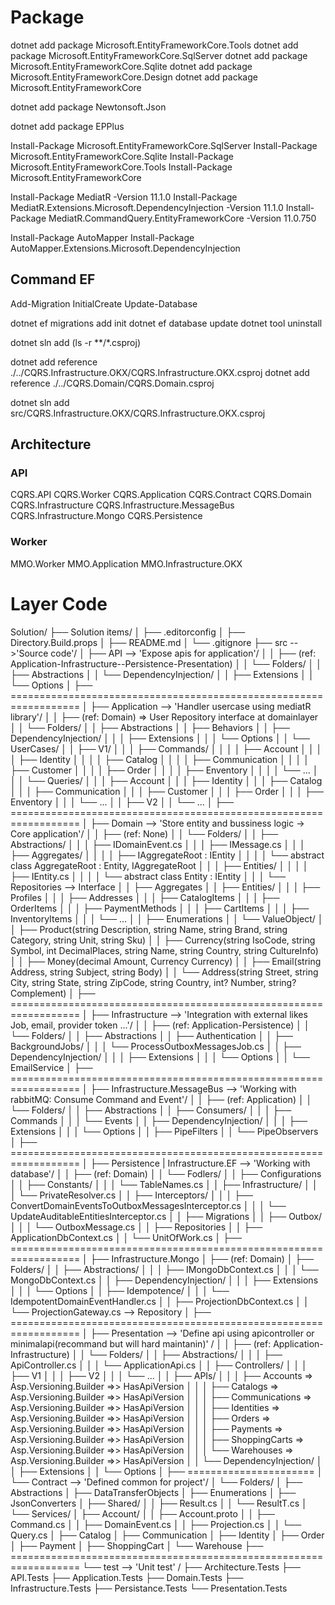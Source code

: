 ﻿# Package

dotnet add package Microsoft.EntityFrameworkCore.Tools
dotnet add package Microsoft.EntityFrameworkCore.SqlServer
dotnet add package Microsoft.EntityFrameworkCore.Sqlite
dotnet add package Microsoft.EntityFrameworkCore.Design
dotnet add package Microsoft.EntityFrameworkCore

dotnet add package Newtonsoft.Json

dotnet add package EPPlus

Install-Package Microsoft.EntityFrameworkCore.SqlServer
Install-Package Microsoft.EntityFrameworkCore.Sqlite
Install-Package Microsoft.EntityFrameworkCore.Tools
Install-Package Microsoft.EntityFrameworkCore

Install-Package MediatR -Version 11.1.0
Install-Package MediatR.Extensions.Microsoft.DependencyInjection -Version 11.1.0
Install-Package MediatR.CommandQuery.EntityFrameworkCore -Version 11.0.750

Install-Package AutoMapper
Install-Package AutoMapper.Extensions.Microsoft.DependencyInjection

## Command EF
Add-Migration InitialCreate
Update-Database

dotnet ef migrations add init
dotnet ef database update 
dotnet tool uninstall

dotnet sln add (ls -r **/*.csproj)

dotnet add reference ./../CQRS.Infrastructure.OKX/CQRS.Infrastructure.OKX.csproj
dotnet add reference ./../CQRS.Domain/CQRS.Domain.csproj

dotnet sln add src/CQRS.Infrastructure.OKX/CQRS.Infrastructure.OKX.csproj

## Architecture
### API
CQRS.API
CQRS.Worker
CQRS.Application
CQRS.Contract
CQRS.Domain
CQRS.Infrastructure
CQRS.Infrastructure.MessageBus
CQRS.Infrastructure.Mongo
CQRS.Persistence

### Worker
MMO.Worker
MMO.Application
MMO.Infrastructure.OKX

# Layer Code

Solution/
├── Solution items/
│   ├── .editorconfig
│   ├── Directory.Build.props
│   ├── README.md
│   └── .gitignore
├── src -->'Source code'/
│   ├── API --> 'Expose apis for application'/
│   │   ├── (ref: Application-Infrastructure--Persistence-Presentation)
│   │   └── Folders/
│   │       ├── Abstractions
│   │       └── DependencyInjection/
│   │           ├── Extensions
│   │           └── Options
│   ├── ==================================================================
│   ├── Application --> 'Handler usercase using mediatR library'/
│   │   ├── (ref: Domain) => User Repository interface at domainlayer
│   │   └── Folders/
│   │       ├── Abstractions
│   │       ├── Behaviors
│   │       ├── DependencyInjection/
│   │       │   ├── Extensions
│   │       │   └── Options
│   │       └── UserCases/
│   │           ├── V1/
│   │           │   ├── Commands/
│   │           │   │   ├── Account
│   │           │   │   ├── Identity
│   │           │   │   ├── Catalog
│   │           │   │   ├── Communication
│   │           │   │   ├── Customer
│   │           │   │   ├── Order
│   │           │   │   ├── Enventory
│   │           │   │   └── ...
│   │           │   └── Queries/
│   │           │       ├── Account
│   │           │       ├── Identity
│   │           │       ├── Catalog
│   │           │       ├── Communication
│   │           │       ├── Customer
│   │           │       ├── Order
│   │           │       ├── Enventory
│   │           │       └── ...
│   │           ├── V2
│   │           └── ...
│   ├── ==================================================================
│   ├── Domain --> 'Store entity and bussiness logic -> Core application'/
│   │   ├── (ref: None)
│   │   └── Folders/
│   │       ├── Abstractions/
│   │       │   ├── IDomainEvent.cs
│   │       │   ├── IMessage.cs
│   │       │   ├── Aggregates/
│   │       │   │   ├── IAggregateRoot : IEntity
│   │       │   │   └── abstract class AggregateRoot<TValidator> : Entity<TValidator>, IAggregateRoot
│   │       │   ├── Entities/
│   │       │   │   ├── IEntity.cs
│   │       │   │   └── abstract class Entity<TValidator> : IEntity
│   │       │   └── Repositories --> Interface
│   │       ├── Aggregates
│   │       ├── Entities/
│   │       │   ├── Profiles
│   │       │   ├── Addresses
│   │       │   ├── CatalogItems
│   │       │   ├── OrderItems
│   │       │   ├── PaymentMethods
│   │       │   ├── CartItems
│   │       │   ├── InventoryItems
│   │       │   └── ...
│   │       ├── Enumerations
│   │       └── ValueObject/
│   │           ├── Product(string Description, string Name, string Brand, string Category, string Unit, string Sku)
│   │           ├── Currency(string IsoCode, string Symbol, int DecimalPlaces, string Name, string Country, string CultureInfo)
│   │           ├── Money(decimal Amount, Currency Currency)
│   │           ├── Email(string Address, string Subject, string Body)
│   │           └── Address(string Street, string City, string State, string ZipCode, string Country, int? Number, string? Complement)
│   ├── ==================================================================
│   ├── Infrastructure --> 'Integration with external likes Job, email, provider token ...'/
│   │   ├── (ref: Application-Persistence)
│   │   └── Folders/
│   │       ├── Abstractions
│   │       ├── Authentication
│   │       ├── BackgroundJobs/
│   │       │   └── ProcessOutboxMessagesJob.cs
│   │       ├── DependencyInjection/
│   │       │   ├── Extensions
│   │       │   └── Options
│   │       └── EmailService
│   ├── ==================================================================
│   ├── Infrastructure.MessageBus --> 'Working with rabbitMQ: Consume Command and Event'/
│   │   ├── (ref: Application)
│   │   └── Folders/
│   │       ├── Abstractions
│   │       ├── Consumers/
│   │       │   ├── Commands
│   │       │   └── Events
│   │       ├── DependencyInjection/
│   │       │   ├── Extensions
│   │       │   └── Options
│   │       ├── PipeFilters
│   │       └── PipeObservers
│   ├── ==================================================================
│   ├── Persistence | Infrastructure.EF --> 'Working with database'/
│   │   ├── (ref: Domain)
│   │   └── Fodlers/
│   │       ├── Configurations
│   │       ├── Constants/
│   │       │   └── TableNames.cs
│   │       ├── Infrastructure/
│   │       │   └── PrivateResolver.cs
│   │       ├── Interceptors/
│   │       │   ├── ConvertDomainEventsToOutboxMessagesInterceptor.cs
│   │       │   └── UpdateAuditableEntitiesInterceptor.cs
│   │       ├── Migrations
│   │       ├── Outbox/
│   │       │   └── OutboxMessage.cs
│   │       ├── Repositories
│   │       ├── ApplicationDbContext.cs
│   │       └── UnitOfWork.cs
│   ├── ==================================================================
│   ├── Infrastructure.Mongo
│   ├── (ref: Domain)
│   ├── Folders/
│   │   ├── Abstractions/
│   │   │   ├── IMongoDbContext.cs
│   │   │   └── MongoDbContext.cs
│   │   ├── DependencyInjection/
│   │   │   ├── Extensions
│   │   │   └── Options
│   │   ├── Idempotence/
│   │   │   └── IdempotentDomainEventHandler.cs
│   │   ├── ProjectionDbContext.cs
│   │   └── ProjectionGateway.cs --> Repository
│   ├── ==================================================================
│   ├── Presentation  --> 'Define api using apicontroller or minimalapi(recommand but will hard maintanin)' /
│   │   ├── (ref: Application-Infrastructure)
│   │   └── Folders/
│   │       ├── Abstractions/
│   │       │   ├── ApiController.cs
│   │       │   └── ApplicationApi.cs
│   │       ├── Controllers/
│   │       │   ├── V1
│   │       │   ├── V2
│   │       │   └── ...
│   │       ├── APIs/
│   │       │   ├── Accounts => Asp.Versioning.Builder =>> HasApiVersion
│   │       │   ├── Catalogs => Asp.Versioning.Builder =>> HasApiVersion
│   │       │   ├── Communications => Asp.Versioning.Builder =>> HasApiVersion
│   │       │   ├── Identities => Asp.Versioning.Builder =>> HasApiVersion
│   │       │   ├── Orders => Asp.Versioning.Builder =>> HasApiVersion
│   │       │   ├── Payments => Asp.Versioning.Builder =>> HasApiVersion
│   │       │   ├── ShoppingCarts => Asp.Versioning.Builder =>> HasApiVersion
│   │       │   └── Warehouses => Asp.Versioning.Builder =>> HasApiVersion
│   │       └── DependencyInjection/
│   │           ├── Extensions
│   │           └── Options
│   ├── ======================
│   └── Contract --> 'Defined common for project'/
│       └── Folders/
│           ├── Abstractions
│           ├── DataTransferObjects
│           ├── Enumerations
│           ├── JsonConverters
│           ├── Shared/
│           │   ├── Result.cs
│           │   └── ResultT.cs
│           └── Services/
│               ├── Account/
│               │   ├── Account.proto
│               │   ├── Command.cs
│               │   ├── DomainEvent.cs
│               │   ├── Projection.cs
│               │   └── Query.cs
│               ├── Catalog
│               ├── Communication
│               ├── Identity
│               ├── Order
│               ├── Payment
│               ├── ShoppingCart
│               └── Warehouse
├── ==================================================================
└── test --> 'Unit test' /
    ├── Architecture.Tests
    ├── API.Tests
    ├── Application.Tests
    ├── Domain.Tests
    ├── Infrastructure.Tests
    ├── Persistance.Tests
    └── Presentation.Tests
